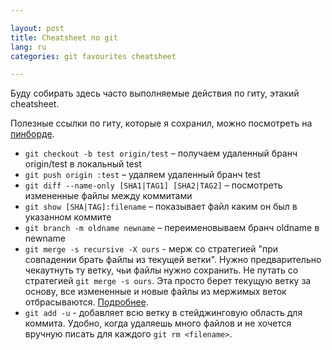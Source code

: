 ```yaml
---

layout: post  
title: Cheatsheet по git  
lang: ru  
categories: git favourites cheatsheet  

---
```


Буду собирать здесь часто выполняемые действия по гиту, этакий cheatsheet.

Полезные ссылки по гиту, которые я сохранил, можно посмотреть на
[пинборде][pinboard].

* `git checkout -b test origin/test` – получаем удаленный бранч origin/test в
  локальный test
* `git push origin :test` – удаляем удаленный бранч test
* `git diff --name-only [SHA1|TAG1] [SHA2|TAG2]` – посмотреть измененные файлы
  между коммитами
* `git show [SHA|TAG]:filename` – показывает файл каким он был в указанном
  коммите
* `git branch -m oldname newname` – переименовываем бранч oldname в newname
* `git merge -s recursive -X ours` - мерж со стратегией "при совпадении брать
  файлы из текущей ветки". Нужно предварительно чекаутнуть ту ветку, чьи файлы
  нужно сохранить. Не путать со стратегией `git merge -s ours`. Эта просто
  берет текущую ветку за основу, все измененные и новые файлы из мержимых веток
  отбрасываются. [Подробнее][merge].
* `git add -u` - добавляет всю ветку в стейджинговую область для коммита.
  Удобно, когда удаляешь много файлов и не хочется вручную писать для каждого
  `git rm <filename>`.


[pinboard]: https://pinboard.in/u:schmooser/t:git/
[merge]: https://www.kernel.org/pub/software/scm/git/docs/git-merge.html
